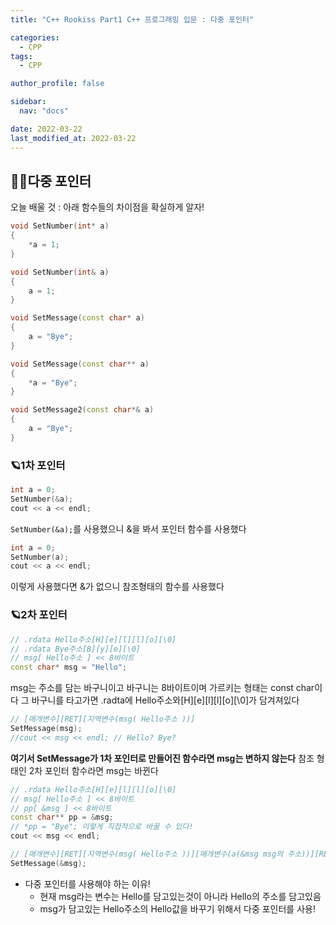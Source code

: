 ```yaml
---
title: "C++ Rookiss Part1 C++ 프로그래밍 입문 : 다중 포인터"

categories:
  - CPP
tags:
  - CPP

author_profile: false

sidebar:
  nav: "docs"

date: 2022-03-22
last_modified_at: 2022-03-22
---
```



## 🙇‍♀️다중 포인터


오늘 배울 것 : 아래 함수들의 차이점을 확실하게 알자!

```cpp
void SetNumber(int* a)
{
	*a = 1;
}

void SetNumber(int& a)
{
	a = 1;
}

void SetMessage(const char* a)
{
	a = "Bye";
}

void SetMessage(const char** a)
{
	*a = "Bye";
}

void SetMessage2(const char*& a)
{
	a = "Bye";
}
```


### 🪐1차 포인터


```cpp
int a = 0;
SetNumber(&a);
cout << a << endl;
```
`SetNumber(&a);`를 사용했으니 &을 봐서 포인터 함수를 사용했다

```cpp
int a = 0;
SetNumber(a);
cout << a << endl;
```
이렇게 사용했다면 &가 없으니 참조형태의 함수를 사용했다


### 🪐2차 포인터



```cpp
// .rdata Hello주소[H][e][l][l][o][\0]
// .rdata Bye주소[B][y][e][\0]
// msg[ Hello주소 ] << 8바이트
const char* msg = "Hello";
```
msg는 주소를 담는 바구니이고 바구니는 8바이트이며 가르키는 형태는 const char이다
그 바구니를 타고가면 .radta에 Hello주소와[H][e][l][l][o][\0]가 담겨져있다


```cpp
// [매개변수][RET][지역변수(msg( Hello주소 ))]
SetMessage(msg);
//cout << msg << endl; // Hello? Bye?
```
**여기서 SetMessage가 1차 포인터로 만들어진 함수라면 msg는 변하지 않는다**
참조 형태인 2차 포인터 함수라면 msg는 바뀐다



```cpp
// .rdata Hello주소[H][e][l][l][o][\0]
// msg[ Hello주소 ] << 8바이트
// pp[ &msg ] << 8바이트
const char** pp = &msg;
// *pp = "Bye"; 이렇게 직접적으로 바꿀 수 있다!
cout << msg << endl;

// [매개변수][RET][지역변수(msg( Hello주소 ))][매개변수(a(&msg msg의 주소))][RET][지역변수]
SetMessage(&msg);
```

* 다중 포인터를 사용해야 하는 이유!
    * 현재 msg라는 변수는 Hello를 담고있는것이 아니라 Hello의 주소를 담고있음
    * msg가 담고있는 Hello주소의 Hello값을 바꾸기 위해서 다중 포인터를 사용!


